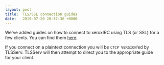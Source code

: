 ```yaml
---
layout: post
title:  TLS/SSL connection guides
date:   2019-07-20 20:37:30 +0000
---
```


We've added guides on how to connect to xeroxIRC using TLS (or SSL) for a few clients. You can find them [here](use-tls).

If you connect on a plaintext connection you will be `CTCP VERSION`'ed by TLSServ. TLSServ will then attempt to direct you to the appropriate guide for your client.
